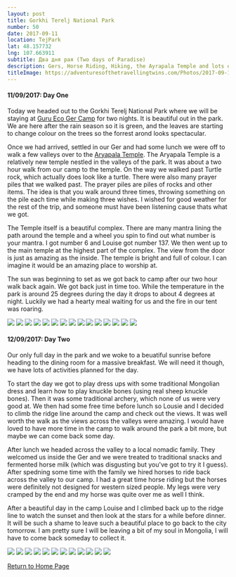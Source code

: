 ```yaml
---
layout: post
title: Gorkhi Terelj National Park
number: 50
date: 2017-09-11
location: TejPark
lat: 48.157732
lng: 107.663911
subtitle: Два дня рая (Two days of Paradise)
description: Gers, Horse Riding, Hiking, the Ayrapala Temple and lots of food!
titleImage: https://adventuresofthetravellingtwins.com/Photos/2017-09-11-TejPark/cover-min.JPG
---
```


<h4>11/09/2017: Day One</h4>

Today we headed out to the Gorkhi Terelj National Park where we will be staying at <a target="_blank" href="http://juulchinworld.mn/accomodation/show/guru.html">Guru Eco Ger Camp</a> for two nights. It is beautiful out in the park. We are here after the rain season so it is green, and the leaves are starting to change colour on the trees so the forrest arond looks spectacular. 

Once we had arrived, settled in our Ger and had some lunch we were off to walk a few valleys over to the <a target="_blank" href="http://www.zendmentravel.com/tour/tour-to-terelj-national-park-and-tsonjinboldog/meditation-temple/">Aryapala Temple</a>. The Aryapala Temple is a relatively new temple nestled in the valleys of the park. It was about a two hour walk from our camp to the temple. On the way we walked past Turtle rock, which actually does look like a turtle. There were also many prayer piles that we walked past. The prayer piles are piles of rocks and other items. The idea is that you walk around three times, throwing something on the pile each time while making three wishes. I wished for good weather for the rest of the trip, and someone must have been listening cause thats what we got.

The Temple itself is a beautiful complex. There are many mantra lining the path around the temple and a wheel you spin to find out what number is your mantra. I got number 6 and Louise got number 137. We then went up to the main temple at the highest part of the complex. The view from the door is just as amazing as the inside. The temple is bright and full of colour. I can imagine it would be an amazing place to worship at. 

The sun was beginning to set as we got back to camp after our two hour walk back again. We got back just in time too. While the temperature in the park is around 25 degrees during the day it drops to about 4 degrees at night. Luckily we had a hearty meal waiting for us and the fire in our tent was roaring. 

<img src="https://adventuresofthetravellingtwins.com/Photos/2017-09-11-TejPark/day11-min.JPG" class="image1">
<img src="https://adventuresofthetravellingtwins.com/Photos/2017-09-11-TejPark/day12-min.JPG" class="image1">
<img src="https://adventuresofthetravellingtwins.com/Photos/2017-09-11-TejPark/day13-min.JPG" class="image1">
<img src="https://adventuresofthetravellingtwins.com/Photos/2017-09-11-TejPark/day14-min.JPG" class="image1">
<img src="https://adventuresofthetravellingtwins.com/Photos/2017-09-11-TejPark/day15-min.JPG" class="image1">
<img src="https://adventuresofthetravellingtwins.com/Photos/2017-09-11-TejPark/day16-min.JPG" class="image1">
<img src="https://adventuresofthetravellingtwins.com/Photos/2017-09-11-TejPark/day17-min.JPG" class="image1">
<img src="https://adventuresofthetravellingtwins.com/Photos/2017-09-11-TejPark/day18-min.JPG" class="image1">
<img src="https://adventuresofthetravellingtwins.com/Photos/2017-09-11-TejPark/day19-min.JPG" class="image1">
<img src="https://adventuresofthetravellingtwins.com/Photos/2017-09-11-TejPark/day110-min.JPG" class="image1">
<img src="https://adventuresofthetravellingtwins.com/Photos/2017-09-11-TejPark/day111-min.JPG" class="image1">
<img src="https://adventuresofthetravellingtwins.com/Photos/2017-09-11-TejPark/day112-min.JPG" class="image1">
<img src="https://adventuresofthetravellingtwins.com/Photos/2017-09-11-TejPark/day113-min.JPG" class="image1">
<img src="https://adventuresofthetravellingtwins.com/Photos/2017-09-11-TejPark/day114-min.JPG" class="image1">
<img src="https://adventuresofthetravellingtwins.com/Photos/2017-09-11-TejPark/day115-min.JPG" class="image1">

<h4>12/09/2017: Day Two</h4>

Our only full day in the park and we woke to a beuatiful sunrise before heading to the dining room for a massive breakfast. We will need it though, we have lots of activities planned for the day.

To start the day we got to play dress ups with some traditional Mongolian dress and learn how to play knuckle bones (using real sheep knuckle bones). Then it was some traditional archery, which none of us were very good at. We then had some free time before lunch so Lousie and I decided to climb the ridge line around the camp and check out the views. It was well worth the walk as the views across the valleys were amazing. I would have loved to have more time in the camp to walk around the park a bit more, but maybe we can come back some day.

After lunch we headed across the valley to a local nomadic family. They welcomed us inside the Ger and we were treated to traditional snacks and fermented horse milk (which was disgusting but you've got to try it I guess). After spedning some time with the family we hired horses to ride back across the valley to our camp. I had a great time horse riding but the horses were definitely not designed for western sized people. My legs were very cramped by the end and my horse was quite over me as well I think. 

After a beautiful day in the camp Louise and I climbed back up to the ridge line to watch the sunset and then look at the stars for a while before dinner. It will be such a shame to leave such a beautiful place to go back to the city tomorrow. I am pretty sure I will be leaving a bit of my soul in Mongolia, I will have to come back someday to collect it. 

<img src="https://adventuresofthetravellingtwins.com/Photos/2017-09-11-TejPark/day21-min.JPG" class="image1">
<img src="https://adventuresofthetravellingtwins.com/Photos/2017-09-11-TejPark/day22-min.JPG" class="image1">
<img src="https://adventuresofthetravellingtwins.com/Photos/2017-09-11-TejPark/day23-min.JPG" class="image1">
<img src="https://adventuresofthetravellingtwins.com/Photos/2017-09-11-TejPark/day24-min.JPG" class="image1">
<img src="https://adventuresofthetravellingtwins.com/Photos/2017-09-11-TejPark/day25-min.JPG" class="image1">
<img src="https://adventuresofthetravellingtwins.com/Photos/2017-09-11-TejPark/day26-min.JPG" class="image1">
<img src="https://adventuresofthetravellingtwins.com/Photos/2017-09-11-TejPark/day27-min.JPG" class="image1">
<img src="https://adventuresofthetravellingtwins.com/Photos/2017-09-11-TejPark/day28-min.JPG" class="image1">
<img src="https://adventuresofthetravellingtwins.com/Photos/2017-09-11-TejPark/day29-min.JPG" class="image1">
<img src="https://adventuresofthetravellingtwins.com/Photos/2017-09-11-TejPark/day210-min.JPG" class="image1">
<img src="https://adventuresofthetravellingtwins.com/Photos/2017-09-11-TejPark/day211-min.JPG" class="image1">
<img src="https://adventuresofthetravellingtwins.com/Photos/2017-09-11-TejPark/day212-min.JPG" class="image1">

<a href="https://adventuresofthetravellingtwins.com/">Return to Home Page</a>
